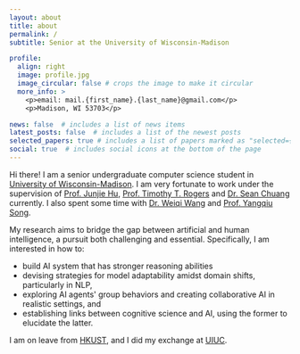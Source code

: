 ```yaml
---
layout: about
title: about
permalink: /
subtitle: Senior at the University of Wisconsin-Madison

profile:
  align: right
  image: profile.jpg
  image_circular: false # crops the image to make it circular
  more_info: >
    <p>email: mail.{first_name}.{last_name}@gmail.com</p>
    <p>Madison, WI 53703</p>

news: false  # includes a list of news items
latest_posts: false  # includes a list of the newest posts
selected_papers: true # includes a list of papers marked as "selected={true}"
social: true  # includes social icons at the bottom of the page
---
```


Hi there! I am a senior undergraduate computer science student in [University of Wisconsin-Madison](https://www.wisc.edu/). I am very fortunate to work under the supervision of [Prof. Junjie Hu](https://junjiehu.github.io/), [Prof. Timothy T. Rogers](https://psych.wisc.edu/staff/rogers-timothy-t/) and [Dr. Sean Chuang](https://yunshiuan.github.io/) currently. I also spent some time with [Dr. Weiqi Wang](https://mighty-weaver.github.io/) and [Prof. Yangqiu Song](https://www.cse.ust.hk/~yqsong/).

My research aims to bridge the gap between artificial and human intelligence, a pursuit both challenging and essential. Specifically, I am interested in how to:
- build AI system that has stronger reasoning abilities
- devising strategies for model adaptability amidst domain shifts, particularly in NLP,
- exploring AI agents' group behaviors and creating collaborative AI in realistic settings, and 
- establishing links between cognitive science and AI, using the former to elucidate the latter. 

I am on leave from [HKUST](https://hkust.edu.hk/), and I did my exchange at [UIUC](https://www.wisc.edu).

